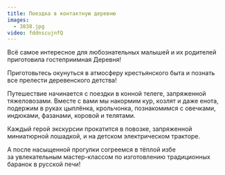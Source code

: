 ```yaml
---
title: Поездка в контактную деревню
images:
  - 3838.jpg
video: fddnscujnfQ
---
```


Всё самое интересное для любознательных малышей и их родителей приготовила гостеприимная Деревня!

Приготовьтесь окунуться в атмосферу крестьянского быта и познать все прелести деревенского детства!

<!--more-->
Путешествие начинается с поездки в конной телеге, запряженной тяжеловозами. Вместе с вами мы накормим кур, козлят
и даже енота, подержим в руках цыплёнка, крольчонка, познакомимся с овечками, индюками, фазанами, коровой и телятами.

Каждый герой экскурсии прокатится в повозке, запряженной миниатюрной лошадкой, и на детском электрическом тракторе.

А после насыщенной прогулки согреемся в тёплой избе за увлекательным мастер-классом по изготовлению традиционных баранок
в русской печи!
